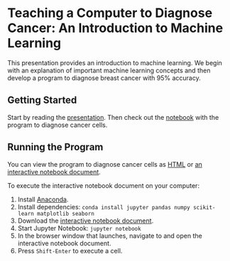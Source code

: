 # Teaching a Computer to Diagnose Cancer: An Introduction to Machine Learning

This presentation provides an introduction to machine learning. We begin with an explanation of important machine learning concepts and then develop a program to diagnose breast cancer with 95% accuracy.

## Getting Started

Start by reading the [presentation](https://github.com/glennrfisher/introduction-to-machine-learning/blob/master/presentation/presentation.pdf). Then check out the [notebook](http://htmlpreview.github.io/?https://github.com/glennrfisher/introduction-to-machine-learning/blob/master/notebook/Teaching%20a%20Computer%20to%20Diagnose%20Cancer.html) with the program to diagnose cancer cells.

## Running the Program

You can view the program to diagnose cancer cells as [HTML](http://htmlpreview.github.io/?https://github.com/glennrfisher/introduction-to-machine-learning/blob/master/notebook/Teaching%20a%20Computer%20to%20Diagnose%20Cancer.html) or [an interactive notebook document](https://github.com/glennrfisher/introduction-to-machine-learning/blob/master/notebook/Teaching%20a%20Computer%20to%20Diagnose%20Cancer.ipynb).

To execute the interactive notebook document on your computer:

1. Install [Anaconda](https://www.continuum.io/why-anaconda).
2. Install dependencies: `conda install jupyter pandas numpy scikit-learn matplotlib seaborn`
3. Download the [interactive notebook document](https://github.com/glennrfisher/introduction-to-machine-learning/blob/master/notebook/Teaching%20a%20Computer%20to%20Diagnose%20Cancer.ipynb).
4. Start Jupyter Notebook: `jupyter notebook`
5. In the browser window that launches, navigate to and open the interactive notebook document.
6. Press `Shift-Enter` to execute a cell.
